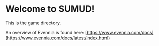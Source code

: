 # Welcome to SUMUD!

This is the game directory. 

An overview of Evennia is found here:
[https://www.evennia.com/docs](https://www.evennia.com/docs/latest/index.html)



